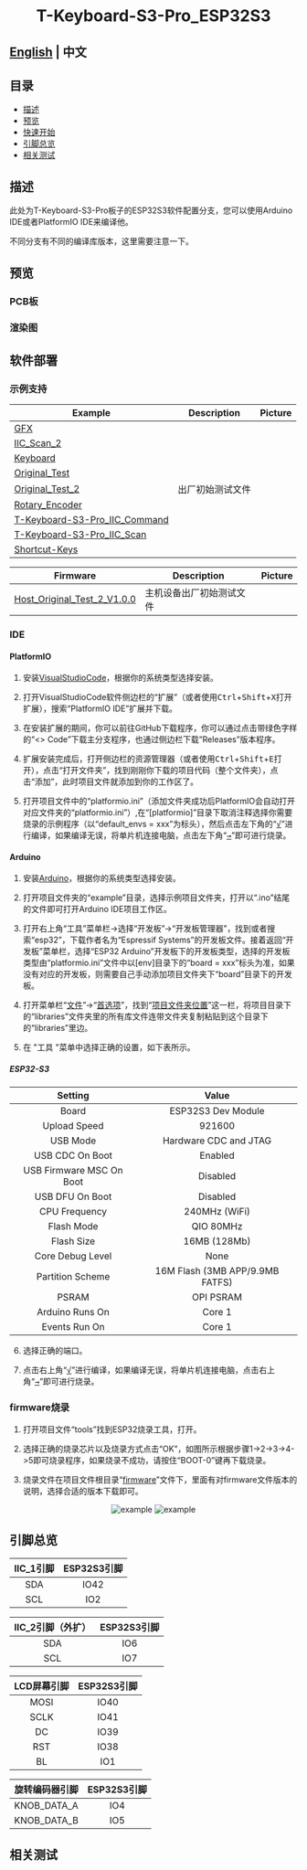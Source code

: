 <!--
 * @Description: None
 * @Author: LILYGO_L
 * @Date: 2023-09-11 16:13:14
 * @LastEditTime: 2024-09-07 10:48:18
 * @License: GPL 3.0
-->
<h1 align = "center">T-Keyboard-S3-Pro_ESP32S3</h1>

## **[English](./README.md) | 中文**

## 目录
- [描述](#描述)
- [预览](#预览)
- [快速开始](#软件部署)
- [引脚总览](#引脚总览)
- [相关测试](#相关测试)

## 描述

此处为T-Keyboard-S3-Pro板子的ESP32S3软件配置分支，您可以使用Arduino IDE或者PlatformIO IDE来编译他。

不同分支有不同的编译库版本，这里需要注意一下。

## 预览

### PCB板

### 渲染图

## 软件部署

### 示例支持

| Example | Description | Picture |
| ------  | ------ | ------ | 
| [GFX](./examples/GFX) |  |  |
| [IIC_Scan_2](./examples/IIC_Scan_2) |  |  |
| [Keyboard](./examples/Keyboard) |  |  |
| [Original_Test](./examples/Original_Test) |  |  |
| [Original_Test_2](./examples/Original_Test_2) | 出厂初始测试文件 |  |
| [Rotary_Encoder](./examples/Rotary_Encoder) |  |  |
| [T-Keyboard-S3-Pro_IIC_Command](./examples/T-Keyboard-S3-Pro_IIC_Command) |  |  |
| [T-Keyboard-S3-Pro_IIC_Scan](./examples/T-Keyboard-S3-Pro_IIC_Scan) |  |  |
| [Shortcut-Keys](./examples/Shortcut-Keys) |  |  |

| Firmware | Description | Picture |
| ------  | ------  | ------ |
| [Host_Original_Test_2_V1.0.0](./firmware/[ESP32S3][T-Keyboard-S3-Pro_V1.0][Original_Test_2]_firmware_V1.0.0.bin) | 主机设备出厂初始测试文件 |  |

### IDE

#### PlatformIO
1. 安装[VisualStudioCode](https://code.visualstudio.com/Download)，根据你的系统类型选择安装。

2. 打开VisualStudioCode软件侧边栏的“扩展”（或者使用<kbd>Ctrl</kbd>+<kbd>Shift</kbd>+<kbd>X</kbd>打开扩展），搜索“PlatformIO IDE”扩展并下载。

3. 在安装扩展的期间，你可以前往GitHub下载程序，你可以通过点击带绿色字样的“<> Code”下载主分支程序，也通过侧边栏下载“Releases”版本程序。

4. 扩展安装完成后，打开侧边栏的资源管理器（或者使用<kbd>Ctrl</kbd>+<kbd>Shift</kbd>+<kbd>E</kbd>打开），点击“打开文件夹”，找到刚刚你下载的项目代码（整个文件夹），点击“添加”，此时项目文件就添加到你的工作区了。

5. 打开项目文件中的“platformio.ini”（添加文件夹成功后PlatformIO会自动打开对应文件夹的“platformio.ini”）,在“[platformio]”目录下取消注释选择你需要烧录的示例程序（以“default_envs = xxx”为标头），然后点击左下角的“<kbd>[√](image/4.png)</kbd>”进行编译，如果编译无误，将单片机连接电脑，点击左下角“<kbd>[→](image/5.png)</kbd>”即可进行烧录。

#### Arduino
1. 安装[Arduino](https://www.arduino.cc/en/software)，根据你的系统类型选择安装。

2. 打开项目文件夹的“example”目录，选择示例项目文件夹，打开以“.ino”结尾的文件即可打开Arduino IDE项目工作区。

3. 打开右上角“工具”菜单栏->选择“开发板”->“开发板管理器”，找到或者搜索“esp32”，下载作者名为“Espressif Systems”的开发板文件。接着返回“开发板”菜单栏，选择“ESP32 Arduino”开发板下的开发板类型，选择的开发板类型由“platformio.ini”文件中以[env]目录下的“board = xxx”标头为准，如果没有对应的开发板，则需要自己手动添加项目文件夹下“board”目录下的开发板。

4. 打开菜单栏“[文件](image/6.png)”->“[首选项](image/6.png)”，找到“[项目文件夹位置](image/7.png)”这一栏，将项目目录下的“libraries”文件夹里的所有库文件连带文件夹复制粘贴到这个目录下的“libraries”里边。

5. 在 "工具 "菜单中选择正确的设置，如下表所示。

##### ESP32-S3
| Setting                               | Value                                 |
| :-------------------------------: | :-------------------------------: |
| Board                                 | ESP32S3 Dev Module           |
| Upload Speed                     | 921600                               |
| USB Mode                           | Hardware CDC and JTAG     |
| USB CDC On Boot                | Enabled                              |
| USB Firmware MSC On Boot | Disabled                             |
| USB DFU On Boot                | Disabled                             |
| CPU Frequency                   | 240MHz (WiFi)                    |
| Flash Mode                         | QIO 80MHz                         |
| Flash Size                           | 16MB (128Mb)                    |
| Core Debug Level                | None                                 |
| Partition Scheme                | 16M Flash (3MB APP/9.9MB FATFS) |
| PSRAM                                | OPI PSRAM                         |
| Arduino Runs On                  | Core 1                               |
| Events Run On                     | Core 1                               |        

6. 选择正确的端口。

7. 点击右上角“<kbd>[√](image/8.png)</kbd>”进行编译，如果编译无误，将单片机连接电脑，点击右上角“<kbd>[→](image/9.png)</kbd>”即可进行烧录。

### firmware烧录
1. 打开项目文件“tools”找到ESP32烧录工具，打开。

2. 选择正确的烧录芯片以及烧录方式点击“OK”，如图所示根据步骤1->2->3->4->5即可烧录程序，如果烧录不成功，请按住“BOOT-0”键再下载烧录。

3. 烧录文件在项目文件根目录“[firmware](./firmware/)”文件下，里面有对firmware文件版本的说明，选择合适的版本下载即可。

<p align="center" width="100%">
    <img src="image/10.png" alt="example">
    <img src="image/11.png" alt="example">
</p>


## 引脚总览

| IIC_1引脚  | ESP32S3引脚|
| :------------------: | :------------------:|
| SDA         | IO42     |
| SCL         | IO2       |

| IIC_2引脚（外扩）  | ESP32S3引脚|
| :------------------: | :------------------:|
| SDA         | IO6       |
| SCL         | IO7       |

| LCD屏幕引脚  | ESP32S3引脚|
| :------------------: | :------------------:|
| MOSI         | IO40       |
| SCLK         | IO41       |
| DC         | IO39       |
| RST         | IO38       |
| BL         | IO1       |

| 旋转编码器引脚  | ESP32S3引脚|
| :------------------: | :------------------:|
| KNOB_DATA_A         | IO4       |
| KNOB_DATA_B         | IO5       |

## 相关测试
